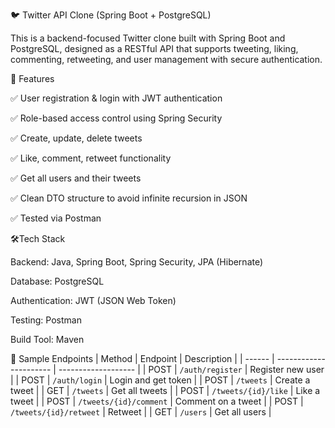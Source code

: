 🐦 Twitter API Clone (Spring Boot + PostgreSQL)

This is a backend-focused Twitter clone built with Spring Boot and PostgreSQL, designed as a RESTful API that supports tweeting, liking, commenting, retweeting, and user management with secure authentication.

🚀 Features

✅ User registration & login with JWT authentication

✅ Role-based access control using Spring Security

✅ Create, update, delete tweets

✅ Like, comment, retweet functionality

✅ Get all users and their tweets

✅ Clean DTO structure to avoid infinite recursion in JSON

✅ Tested via Postman




🛠️Tech Stack


Backend: Java, Spring Boot, Spring Security, JPA (Hibernate)

Database: PostgreSQL

Authentication: JWT (JSON Web Token)

Testing: Postman

Build Tool: Maven


📮 Sample Endpoints
| Method | Endpoint               | Description         |
| ------ | ---------------------- | ------------------- |
| POST   | `/auth/register`       | Register new user   |
| POST   | `/auth/login`          | Login and get token |
| POST   | `/tweets`              | Create a tweet      |
| GET    | `/tweets`              | Get all tweets      |
| POST   | `/tweets/{id}/like`    | Like a tweet        |
| POST   | `/tweets/{id}/comment` | Comment on a tweet  |
| POST   | `/tweets/{id}/retweet` | Retweet             |
| GET    | `/users`               | Get all users       |



